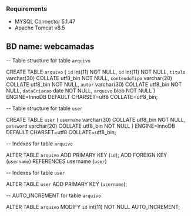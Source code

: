 ### Requirements
- MYSQL Connector 5.1.47
- Apache Tomcat v8.5
## BD name: webcamadas

-- Table structure for table `arquivo`

CREATE TABLE `arquivo` (
  `id` int(11) NOT NULL,
  `id` int(11) NOT NULL,
  `titulo` varchar(30) COLLATE utf8_bin NOT NULL,
  `conteudoTipo` varchar(20) COLLATE utf8_bin NOT NULL,
  `autor` varchar(30) COLLATE utf8_bin NOT NULL,
  `dataCriacao` date NOT NULL,
  `arquivo` blob NOT NULL
) ENGINE=InnoDB DEFAULT CHARSET=utf8 COLLATE=utf8_bin;

-- Table structure for table `user`

CREATE TABLE `user` (
  `username` varchar(30) COLLATE utf8_bin NOT NULL,
  `password` varchar(20) COLLATE utf8_bin NOT NULL
) ENGINE=InnoDB DEFAULT CHARSET=utf8 COLLATE=utf8_bin;

-- Indexes for table `arquivo`

ALTER TABLE `arquivo`
  ADD PRIMARY KEY (`id`);
  ADD FOREIGN KEY (`username`)
        REFERENCES username (`user`)

-- Indexes for table `user`

ALTER TABLE `user`
  ADD PRIMARY KEY (`username`);

-- AUTO_INCREMENT for table `arquivo`

ALTER TABLE `arquivo`
  MODIFY `id` int(11) NOT NULL AUTO_INCREMENT;
